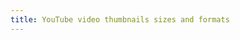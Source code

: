 ```yaml
---
title: YouTube video thumbnails sizes and formats
---
```


<script src="https://gist.githubusercontent.com/a1ip/be4514c1fd392a8c13b05e082c4da363.js"> </script>
